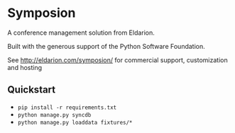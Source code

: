 # Symposion

A conference management solution from Eldarion.

Built with the generous support of the Python Software Foundation.

See http://eldarion.com/symposion/ for commercial support, customization and hosting

## Quickstart

- `pip install -r requirements.txt`
- `python manage.py syncdb`
- `python manage.py loaddata fixtures/*`
 
